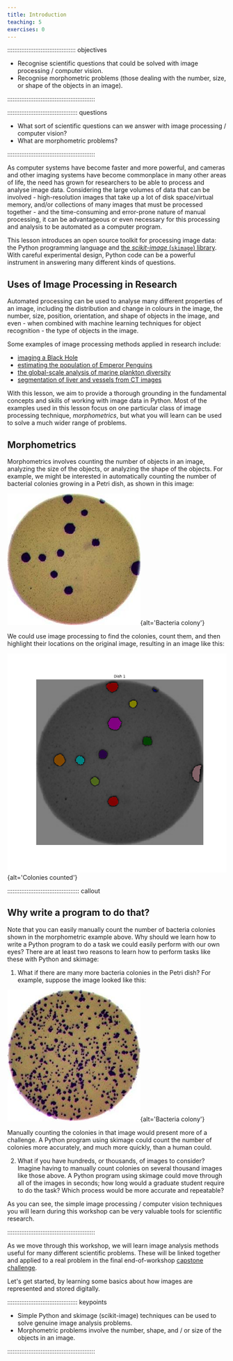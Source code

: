 ```yaml
---
title: Introduction
teaching: 5
exercises: 0
---
```


::::::::::::::::::::::::::::::::::::::: objectives

- Recognise scientific questions that could be solved with image processing / computer vision.
- Recognise morphometric problems (those dealing with the number, size, or shape of the objects in an image).

::::::::::::::::::::::::::::::::::::::::::::::::::

:::::::::::::::::::::::::::::::::::::::: questions

- What sort of scientific questions can we answer with image processing / computer vision?
- What are morphometric problems?

::::::::::::::::::::::::::::::::::::::::::::::::::

As computer systems have become faster and more powerful,
and cameras and other imaging systems have become commonplace
in many other areas of life,
the need has grown for researchers to be able to
process and analyse image data.
Considering the large volumes of data that can be involved -
high-resolution images that take up a lot of disk space/virtual memory,
and/or collections of many images that must be processed together -
and the time-consuming and error-prone nature of manual processing,
it can be advantageous or even necessary for this processing and analysis
to be automated as a computer program.

This lesson introduces an open source toolkit for processing image data:
the Python programming language
and [the *scikit-image* (`skimage`) library](https://scikit-image.org/).
With careful experimental design,
Python code can be a powerful instrument in answering many different kinds of questions.

## Uses of Image Processing in Research

Automated processing can be used to analyse many different properties of an image,
including the distribution and change in colours in the image,
the number, size, position, orientation, and shape of objects in the image,
and even - when combined with machine learning techniques for object recognition -
the type of objects in the image.

Some examples of image processing methods applied in research include:

- [imaging a Black Hole](https://iopscience.iop.org/article/10.3847/2041-8213/ab0e85)
- [estimating the population of Emperor Penguins](https://www.ncbi.nlm.nih.gov/pmc/articles/PMC3325796/)
- [the global-scale analysis of marine plankton diversity](https://www.cell.com/cell/fulltext/S0092-8674\(19\)31124-9)
- [segmentation of liver and vessels from CT images](https://doi.org/10.1016/j.cmpb.2017.12.008)

With this lesson,
we aim to provide a thorough grounding in the fundamental concepts and skills
of working with image data in Python.
Most of the examples used in this lesson focus on
one particular class of image processing technique, *morphometrics*,
but what you will learn can be used to solve a much wider range of problems.

## Morphometrics

Morphometrics involves counting the number of objects in an image,
analyzing the size of the objects,
or analyzing the shape of the objects.
For example, we might be interested in automatically counting
the number of bacterial colonies growing in a Petri dish,
as shown in this image:

![](fig/colonies-01.jpg){alt='Bacteria colony'}

We could use image processing to find the colonies, count them,
and then highlight their locations on the original image,
resulting in an image like this:

![](fig/colony-mask.png){alt='Colonies counted'}

:::::::::::::::::::::::::::::::::::::::::  callout

## Why write a program to do that?

Note that you can easily manually count the number of bacteria colonies
shown in the morphometric example above.
Why should we learn how to write a Python program to do a task
we could easily perform with our own eyes?
There are at least two reasons to learn how to perform tasks like these
with Python and skimage:

1. What if there are many more bacteria colonies in the Petri dish?
  For example, suppose the image looked like this:

![](fig/colonies-03.jpg){alt='Bacteria colony'}

Manually counting the colonies in that image would present more of a challenge.
A Python program using skimage could count the number of colonies more accurately,
and much more quickly, than a human could.

2. What if you have hundreds, or thousands, of images to consider?
  Imagine having to manually count colonies on several thousand images
  like those above.
  A Python program using skimage could move through all of the images in seconds;
  how long would a graduate student require to do the task?
  Which process would be more accurate and repeatable?

As you can see, the simple image processing / computer vision techniques you
will learn during this workshop can be very valuable tools for scientific
research.


::::::::::::::::::::::::::::::::::::::::::::::::::

As we move through this workshop,
we will learn image analysis methods useful for many different scientific problems.
These will be linked together
and applied to a real problem in the final end-of-workshop
[capstone challenge](09-challenges.md).

Let's get started,
by learning some basics about how images are represented and stored digitally.

:::::::::::::::::::::::::::::::::::::::: keypoints

- Simple Python and skimage (scikit-image) techniques can be used to solve genuine image analysis problems.
- Morphometric problems involve the number, shape, and / or size of the objects in an image.

::::::::::::::::::::::::::::::::::::::::::::::::::


